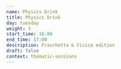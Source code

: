 ```yaml
---
name: Physics Drink
title: Physics Drink
day: tuesday
weight: 3
start_time: 16:00
end_time: 17:00
description: Fraschetta & Fisica edition
draft: false
context: thematic-sessions
---
```

